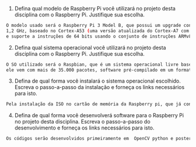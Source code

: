 1. Defina qual modelo de Raspberry Pi você utilizará no projeto desta disciplina com o Raspberry Pi. Justifique sua escolha.

```bash
O modelo usado será o Raspberry Pi 3 Model B, que possui um upgrade considerável de performance, e um  processador quad-core de
1,2 GHz, baseado no Cortex-A53 (uma versão atualizada do Cortex-A7 com mais desempenho, mais eficiência por clock 
e suporte a instruções de 64 bits usando o conjunto de instruções ARMv8) O que significa um aumento de 50% no desempenho final.
```

2. Defina qual sistema operacional você utilizará no projeto desta disciplina com o Raspberry Pi. Justifique sua escolha.

```bash
O SO utilizado será o Raspbian, que é um sistema operacional livre baseado no Debian otimizado para o hardware Raspberry Pi, 
ele vem com mais de 35.000 pacotes, software pré-compilado em um formato agradável para fácil instalação em seu Raspberry Pi.
```
3. Defina de qual forma você instalará o sistema operacional escolhido. Escreva o passo-a-passo da instalação e forneça os links necessários para isto.

```bash
Pela instalação da ISO no cartão de memória da Raspberry pi, que já contém uma interface gráfica.
```
4. Defina de qual forma você desenvolverá software para o Raspberry Pi no projeto desta disciplina. 
Escreva o passo-a-passo do desenvolvimento e forneça os links necessários para isto.

```bash
Os códigos serão desenvolvidos primeiramente em  OpenCV python e posteriormente me  OpenCV C
```
